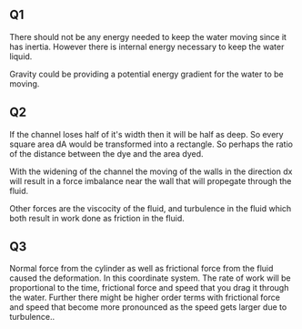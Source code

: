 ## Q1

There should not be any energy needed to keep the water moving since it has inertia. However there is internal energy necessary to keep the water liquid.

Gravity could be providing a potential energy gradient for the water to be moving.

## Q2

If the channel loses half of it's width then it will be half as deep. So every square area dA would be transformed into a rectangle. So perhaps the ratio of the distance between the dye and the area dyed.

With the widening of the channel the moving of the walls in the direction dx will result in a force imbalance near the wall that will propegate through the fluid. 

Other forces are the viscocity of the fluid, and turbulence in the fluid which both result in work done as friction in the fluid.

## Q3

Normal force from the cylinder as well as frictional force from the fluid caused the deformation. In this coordinate system. The rate of work will be proportional to the time, frictional force and speed that you drag it through the water. Further there might be higher order terms with frictional force and speed that become more pronounced as the speed gets larger due to turbulence..